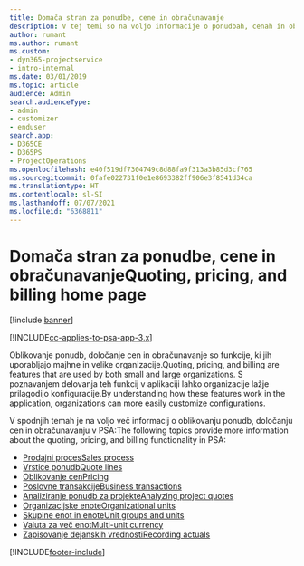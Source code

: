 ```yaml
---
title: Domača stran za ponudbe, cene in obračunavanje
description: V tej temi so na voljo informacije o ponudbah, cenah in obračunavanju.
author: rumant
ms.author: rumant
ms.custom:
- dyn365-projectservice
- intro-internal
ms.date: 03/01/2019
ms.topic: article
audience: Admin
search.audienceType:
- admin
- customizer
- enduser
search.app:
- D365CE
- D365PS
- ProjectOperations
ms.openlocfilehash: e40f519df7304749c8d88fa9f313a3b85d3cf765
ms.sourcegitcommit: 0fafe022731f0e1e8693382ff906e3f8541d34ca
ms.translationtype: HT
ms.contentlocale: sl-SI
ms.lasthandoff: 07/07/2021
ms.locfileid: "6368811"
---
```

# <a name="quoting-pricing-and-billing-home-page"></a><span data-ttu-id="b6dba-103">Domača stran za ponudbe, cene in obračunavanje</span><span class="sxs-lookup"><span data-stu-id="b6dba-103">Quoting, pricing, and billing home page</span></span>

[!include [banner](../includes/psa-now-project-operations.md)]

[!INCLUDE[cc-applies-to-psa-app-3.x](../includes/cc-applies-to-psa-app-3x.md)]

<span data-ttu-id="b6dba-104">Oblikovanje ponudb, določanje cen in obračunavanje so funkcije, ki jih uporabljajo majhne in velike organizacije.</span><span class="sxs-lookup"><span data-stu-id="b6dba-104">Quoting, pricing, and billing are features that are used by both small and large organizations.</span></span> <span data-ttu-id="b6dba-105">S poznavanjem delovanja teh funkcij v aplikaciji lahko organizacije lažje prilagodijo konfiguracije.</span><span class="sxs-lookup"><span data-stu-id="b6dba-105">By understanding how these features work in the application, organizations can more easily customize configurations.</span></span>

<span data-ttu-id="b6dba-106">V spodnjih temah je na voljo več informacij o oblikovanju ponudb, določanju cen in obračunavanju v PSA:</span><span class="sxs-lookup"><span data-stu-id="b6dba-106">The following topics provide more information about the quoting, pricing, and billing functionality in PSA:</span></span>

- [<span data-ttu-id="b6dba-107">Prodajni proces</span><span class="sxs-lookup"><span data-stu-id="b6dba-107">Sales process</span></span>](basic-sales-process.md)
- [<span data-ttu-id="b6dba-108">Vrstice ponudb</span><span class="sxs-lookup"><span data-stu-id="b6dba-108">Quote lines</span></span>](basic-quote-lines.md)
- [<span data-ttu-id="b6dba-109">Oblikovanje cen</span><span class="sxs-lookup"><span data-stu-id="b6dba-109">Pricing</span></span>](basic-pricing.md)
- [<span data-ttu-id="b6dba-110">Poslovne transakcije</span><span class="sxs-lookup"><span data-stu-id="b6dba-110">Business transactions</span></span>](basic-business-transactions.md)
- [<span data-ttu-id="b6dba-111">Analiziranje ponudb za projekte</span><span class="sxs-lookup"><span data-stu-id="b6dba-111">Analyzing project quotes</span></span>](basic-analyzing-quotes.md)
- [<span data-ttu-id="b6dba-112">Organizacijske enote</span><span class="sxs-lookup"><span data-stu-id="b6dba-112">Organizational units</span></span>](advanced-organizational.md)
- [<span data-ttu-id="b6dba-113">Skupine enot in enote</span><span class="sxs-lookup"><span data-stu-id="b6dba-113">Unit groups and units</span></span>](advanced-units.md)
- [<span data-ttu-id="b6dba-114">Valuta za več enot</span><span class="sxs-lookup"><span data-stu-id="b6dba-114">Multi-unit currency</span></span>](advanced-currency.md)
- [<span data-ttu-id="b6dba-115">Zapisovanje dejanskih vrednosti</span><span class="sxs-lookup"><span data-stu-id="b6dba-115">Recording actuals</span></span>](advanced-actuals.md)


[!INCLUDE[footer-include](../includes/footer-banner.md)]